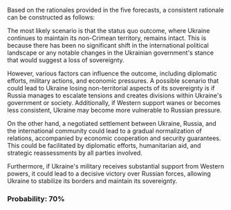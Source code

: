 Based on the rationales provided in the five forecasts, a consistent rationale can be constructed as follows:

The most likely scenario is that the status quo outcome, where Ukraine continues to maintain its non-Crimean territory, remains intact. This is because there has been no significant shift in the international political landscape or any notable changes in the Ukrainian government's stance that would suggest a loss of sovereignty.

However, various factors can influence the outcome, including diplomatic efforts, military actions, and economic pressures. A possible scenario that could lead to Ukraine losing non-territorial aspects of its sovereignty is if Russia manages to escalate tensions and creates divisions within Ukraine's government or society. Additionally, if Western support wanes or becomes less consistent, Ukraine may become more vulnerable to Russian pressure.

On the other hand, a negotiated settlement between Ukraine, Russia, and the international community could lead to a gradual normalization of relations, accompanied by economic cooperation and security guarantees. This could be facilitated by diplomatic efforts, humanitarian aid, and strategic reassessments by all parties involved.

Furthermore, if Ukraine's military receives substantial support from Western powers, it could lead to a decisive victory over Russian forces, allowing Ukraine to stabilize its borders and maintain its sovereignty.

### Probability: 70%